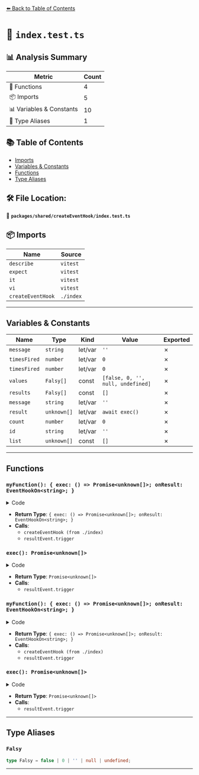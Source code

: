 [⬅️ Back to Table of Contents](../../../index.md)

# 📄 `index.test.ts`

## 📊 Analysis Summary

| Metric | Count |
|--------|-------|
| 🔧 Functions | 4 |
| 📦 Imports | 5 |
| 📊 Variables & Constants | 10 |
| 📑 Type Aliases | 1 |

## 📚 Table of Contents

- [Imports](#imports)
- [Variables & Constants](#variables-constants)
- [Functions](#functions)
- [Type Aliases](#type-aliases)

## 🛠️ File Location:
📂 **`packages/shared/createEventHook/index.test.ts`**

## 📦 Imports

| Name | Source |
|------|--------|
| `describe` | `vitest` |
| `expect` | `vitest` |
| `it` | `vitest` |
| `vi` | `vitest` |
| `createEventHook` | `./index` |


---

## Variables & Constants

| Name | Type | Kind | Value | Exported |
|------|------|------|-------|----------|
| `message` | `string` | let/var | `''` | ✗ |
| `timesFired` | `number` | let/var | `0` | ✗ |
| `timesFired` | `number` | let/var | `0` | ✗ |
| `values` | `Falsy[]` | const | `[false, 0, '', null, undefined]` | ✗ |
| `results` | `Falsy[]` | const | `[]` | ✗ |
| `message` | `string` | let/var | `''` | ✗ |
| `result` | `unknown[]` | let/var | `await exec()` | ✗ |
| `count` | `number` | let/var | `0` | ✗ |
| `id` | `string` | let/var | `''` | ✗ |
| `list` | `unknown[]` | const | `[]` | ✗ |


---

## Functions

### `myFunction(): { exec: () => Promise<unknown[]>; onResult: EventHookOn<string>; }`

<details><summary>Code</summary>

```ts
() => {
      const resultEvent = createEventHook<string>()
      const exec = () => resultEvent.trigger('Hello World')
      return {
        exec,
        onResult: resultEvent.on,
      }
    }
```
</details>

- **Return Type**: `{ exec: () => Promise<unknown[]>; onResult: EventHookOn<string>; }`
- **Calls**:
  - `createEventHook (from ./index)`
  - `resultEvent.trigger`
### `exec(): Promise<unknown[]>`

<details><summary>Code</summary>

```ts
() => resultEvent.trigger('Hello World')
```
</details>

- **Return Type**: `Promise<unknown[]>`
- **Calls**:
  - `resultEvent.trigger`
### `myFunction(): { exec: () => Promise<unknown[]>; onResult: EventHookOn<string>; }`

<details><summary>Code</summary>

```ts
() => {
      const resultEvent = createEventHook<string>()
      const exec = () => resultEvent.trigger('Hello World')
      return {
        exec,
        onResult: resultEvent.on,
      }
    }
```
</details>

- **Return Type**: `{ exec: () => Promise<unknown[]>; onResult: EventHookOn<string>; }`
- **Calls**:
  - `createEventHook (from ./index)`
  - `resultEvent.trigger`
### `exec(): Promise<unknown[]>`

<details><summary>Code</summary>

```ts
() => resultEvent.trigger('Hello World')
```
</details>

- **Return Type**: `Promise<unknown[]>`
- **Calls**:
  - `resultEvent.trigger`

---

## Type Aliases

### `Falsy`

```ts
type Falsy = false | 0 | '' | null | undefined;
```


---
